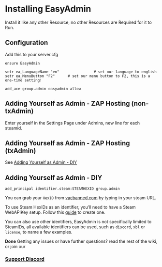 # Installing EasyAdmin

Install it like any other Resource, no other Resources are Required for it to Run.

## Configuration
Add this to your server.cfg

```
ensure EasyAdmin

setr ea_LanguageName "en"                # set our language to english
setr ea_MenuButton "F2"		 # set our menu button to F2, this is a one-time setting!

add_ace group.admin easyadmin allow
```

## Adding Yourself as Admin - ZAP Hosting (non-txAdmin)
Enter yourself in the Settings Page under Admins, new line for each steamid.

## Adding Yourself as Admin - ZAP Hosting (txAdmin)

See [Adding Yourself as Admin - DIY](install.md)

## Adding Yourself as Admin - DIY
```
add_principal identifier.steam:STEAMHEXID group.admin
```
You can grab your `HexID` from [vacbanned.com](http://www.vacbanned.com/) by typing in your steam URL.

To use Steam HexIDs as an identifier, you'll need to have a Steam WebAPIKey setup. Follow this [guide](admins.md) to create one.

You can also use other identifiers, EasyAdmin is not specifically limited to SteamIDs, all available identifiers can be used, such as `discord`, `xbl` or `license`, to name a few examples.

**Done**
Getting any issues or have further questions? read the rest of the wiki, or join our 
### [Support Discord](https://discord.gg/GugyRU8)